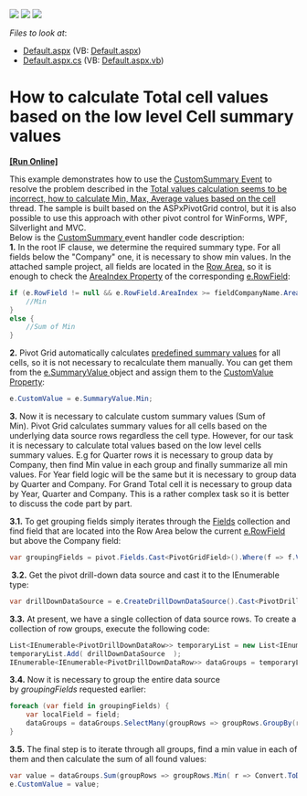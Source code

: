 <!-- default badges list -->
![](https://img.shields.io/endpoint?url=https://codecentral.devexpress.com/api/v1/VersionRange/128577227/14.1.7%2B)
[![](https://img.shields.io/badge/Open_in_DevExpress_Support_Center-FF7200?style=flat-square&logo=DevExpress&logoColor=white)](https://supportcenter.devexpress.com/ticket/details/T158425)
[![](https://img.shields.io/badge/📖_How_to_use_DevExpress_Examples-e9f6fc?style=flat-square)](https://docs.devexpress.com/GeneralInformation/403183)
<!-- default badges end -->
<!-- default file list -->
*Files to look at*:

* [Default.aspx](./CS/Default.aspx) (VB: [Default.aspx](./VB/Default.aspx))
* [Default.aspx.cs](./CS/Default.aspx.cs) (VB: [Default.aspx.vb](./VB/Default.aspx.vb))
<!-- default file list end -->
# How to calculate Total cell values based on the low level Cell summary values
<!-- run online -->
**[[Run Online]](https://codecentral.devexpress.com/t158425/)**
<!-- run online end -->


<p>This example demonstrates how to use the <a href="https://documentation.devexpress.com/#AspNet/DevExpressWebASPxPivotGridASPxPivotGrid_CustomSummarytopic">CustomSummary Event</a> to resolve the problem described in the <a href="https://www.devexpress.com/Support/Center/p/Q268380">Total values calculation seems to be incorrect, how to calculate Min, Max, Average values based on the cell</a> thread. The sample is built based on the ASPxPivotGrid control, but it is also possible to use this approach with other pivot control for WinForms, WPF, Silverlight and MVC. <br />Below is the <a href="https://documentation.devexpress.com/#AspNet/DevExpressWebASPxPivotGridASPxPivotGrid_CustomSummarytopic">CustomSummary </a>event handler code description:<br /><strong>1.</strong> In the root IF clause, we determine the required summary type. For all fields below the "Company" one, it is necessary to show min values. In the attached sample project, all fields are located in the <a href="https://documentation.devexpress.com/#AspNet/CustomDocument3587">Row Area</a><u>,</u> so it is enough to check the <a href="https://documentation.devexpress.com/#CoreLibraries/DevExpressXtraPivotGridPivotGridFieldBase_AreaIndextopic">AreaIndex Property</a> of the corresponding <a href="https://documentation.devexpress.com/#CoreLibraries/DevExpressXtraPivotGridDataPivotGridCustomSummaryEventArgsBase~T~_RowFieldtopic">e.RowField</a>:</p>


```cs
if (e.RowField != null && e.RowField.AreaIndex >= fieldCompanyName.AreaIndex) {
	//Min
}
else {
	//Sum of Min
}

```


<p><strong>2.</strong> Pivot Grid automatically calculates <a href="https://documentation.devexpress.com/#CoreLibraries/DevExpressDataPivotGridPivotSummaryTypeEnumtopic">predefined summary values</a> for all cells, so it is not necessary to recalculate them manually. You can get them from the <a href="https://documentation.devexpress.com/#CoreLibraries/DevExpressXtraPivotGridDataPivotGridCustomSummaryEventArgsBase~T~_SummaryValuetopic">e.SummaryValue </a> object and assign them to the <a href="https://documentation.devexpress.com/#CoreLibraries/DevExpressXtraPivotGridDataPivotGridCustomSummaryEventArgsBase~T~_CustomValuetopic">CustomValue Property</a>:</p>


```cs
e.CustomValue = e.SummaryValue.Min;

```


<p><strong>3.</strong> Now it is necessary to calculate custom summary values (Sum of Min). Pivot Grid calculates summary values for all cells based on the underlying data source rows regardless the cell type. However, for our task it is necessary to calculate total values based on the low level cells summary values. E.g for Quarter rows it is necessary to group data by Company, then find Min value in each group and finally summarize all min values. For Year field logic will be the same but it is necessary to group data by Quarter and Company. For Grand Total cell it is necessary to group data by Year, Quarter and Company. This is a rather complex task so it is better to discuss the code part by part.</p>
<p><strong>3.1.</strong> To get grouping fields simply iterates through the <a href="https://documentation.devexpress.com/#AspNet/DevExpressWebASPxPivotGridASPxPivotGrid_Fieldstopic">Fields</a> collection and find field that are located into the Row Area below the current <a href="https://documentation.devexpress.com/#CoreLibraries/DevExpressXtraPivotGridDataPivotGridCustomSummaryEventArgsBase~T~_RowFieldtopic">e.RowField</a> but above the Company field:</p>


```cs
var groupingFields = pivot.Fields.Cast<PivotGridField>().Where(f => f.Visible && f.Area == fieldCompanyName.Area && f.AreaIndex <= fieldCompanyName.AreaIndex && (e.RowField == null || f.AreaIndex > e.RowField.AreaIndex));

```


<p><strong> 3.2.</strong> Get the pivot drill-down data source and cast it to the IEnumerable<PivotDrillDownDataRow> type:</p>


```cs
var drillDownDataSource = e.CreateDrillDownDataSource().Cast<PivotDrillDownDataRow>();

```


<p><strong>3.3.</strong> At present, we have a single collection of data source rows. To create a collection of row groups, execute the following code:</p>


```cs
List<IEnumerable<PivotDrillDownDataRow>> temporaryList = new List<IEnumerable<PivotDrillDownDataRow>>();
temporaryList.Add( drillDownDataSource  );
IEnumerable<IEnumerable<PivotDrillDownDataRow>> dataGroups = temporaryList;  

```


<p><strong>3.4.</strong> Now it is necessary to group the entire data source by <em>groupingFields </em>requested earlier:</p>


```cs
foreach (var field in groupingFields) {
    var localField = field;
    dataGroups = dataGroups.SelectMany(groupRows => groupRows.GroupBy(r => r[localField]).Select(g => g.AsEnumerable()));
}

```


<p><strong>3.5.</strong> The final step is to iterate through all groups, find a min value in each of them and then calculate the sum of all found values:</p>


```cs
var value = dataGroups.Sum(groupRows => groupRows.Min( r => Convert.ToDecimal(r[e.FieldName])));
e.CustomValue = value;
```



<br/>


